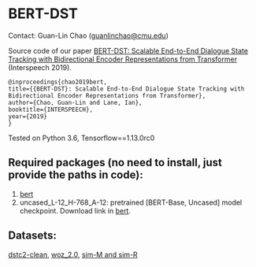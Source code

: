 # BERT-DST

Contact: Guan-Lin Chao (guanlinchao@cmu.edu)

Source code of our paper [BERT-DST: Scalable End-to-End Dialogue State Tracking with Bidirectional Encoder Representations from Transformer](https://arxiv.org/abs/1907.03040) (Interspeech 2019).
```
@inproceedings{chao2019bert,
title={{BERT-DST}: Scalable End-to-End Dialogue State Tracking with Bidirectional Encoder Representations from Transformer},
author={Chao, Guan-Lin and Lane, Ian},
booktitle={INTERSPEECH},
year={2019}
}
```

Tested on Python 3.6, Tensorflow==1.13.0rc0

## Required packages (no need to install, just provide the paths in code):
1. [bert](https://github.com/google-research/bert)
2. uncased_L-12_H-768_A-12: pretrained [BERT-Base, Uncased] model checkpoint. Download link in [bert](https://github.com/google-research/bert).

## Datasets:
[dstc2-clean](https://github.com/guanlinchao/bert-dst/blob/master/storage/dstc2-clean.zip), [woz_2.0](https://github.com/guanlinchao/bert-dst/blob/master/storage/woz_2.0.zip), [sim-M and sim-R](https://github.com/google-research-datasets/simulated-dialogue)

